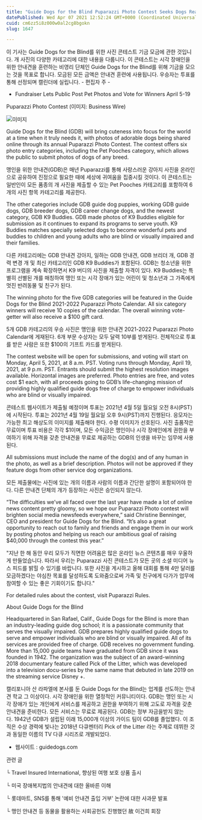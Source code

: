 ```yaml
---
title: "Guide Dogs for the Blind Puparazzi Photo Contest Seeks Dogs Ready for Their Close-Up"
datePublished: Wed Apr 07 2021 12:52:24 GMT+0000 (Coordinated Universal Time)
cuid: cm6zz5i8z000w0al2cg8bgokn
slug: 1647

---
```



이 기사는 Guide Dogs for the Blind를 위한 사진 콘테스트 기금 모금에 관한 것입니다. 개 사진의 다양한 카테고리에 대한 내용을 다룹니다. 이 콘테스트는 시각 장애인을 위한 안내견을 훈련하는 비영리 단체인 Guide Dogs for the Blind를 위해 기금을 모으는 것을 목표로 합니다. 모금된 모든 금액은 안내견 훈련에 사용됩니다. 우승자는 투표를 통해 선정되며 캘린더에 실립니다. - 편집자 주 -

- Fundraiser Lets Public Post Pet Photos and Vote for Winners April 5-19

Puparazzi Photo Contest (이미지: Business Wire)

![이미지](https://cdn.hashnode.com/res/hashnode/image/upload/v1739247661877/721dfc8a-629d-4518-a96e-f399d724e1f5.jpeg)

Guide Dogs for the Blind (GDB) will bring cuteness into focus for the world at a time when it truly needs it, with photos of adorable dogs being shared online through its annual Puparazzi Photo Contest. The contest offers six photo entry categories, including the Pet Pooches category, which allows the public to submit photos of dogs of any breed.

맹인을 위한 안내견(GDB)은 매년 Puparazzi를 통해 사랑스러운 강아지 사진을 온라인으로 공유하여 진정으로 필요한 때에 세상에 귀여움을 집중시킬 것이다. 이 콘테스트는 일반인이 모든 품종의 개 사진을 제출할 수 있는 Pet Pooches 카테고리를 포함하여 6개의 사진 항목 카테고리를 제공한다.

The other categories include GDB guide dog puppies, working GDB guide dogs, GDB breeder dogs, GDB career change dogs, and the newest category, GDB K9 Buddies. GDB made photos of K9 Buddies eligible for submission as it continues to expand its programs to serve youth. K9 Buddies matches specially selected dogs to become wonderful pets and buddies to children and young adults who are blind or visually impaired and their families.

다른 카테고리에는 GDB 안내견 강아지, 일하는 GDB 안내견, GDB 브리더 개, GDB 경력 변경 개 및 최신 카테고리인 GDB K9 Buddies가 포함된다. GDB는 청소년을 위한 프로그램을 계속 확장하면서 K9 버디의 사진을 제출할 자격이 있다. K9 Buddies는 특별히 선별된 개를 매칭하여 맹인 또는 시각 장애가 있는 어린이 및 청소년과 그 가족에게 멋진 반려동물 및 친구가 된다.

The winning photo for the five GDB categories will be featured in the Guide Dogs for the Blind 2021-2022 Puparazzi Photo Calendar. All six category winners will receive 10 copies of the calendar. The overall winning vote-getter will also receive a $100 gift card.

5개 GDB 카테고리의 우승 사진은 맹인을 위한 안내견 2021-2022 Puparazzi Photo Calendar에 게재된다. 6개 부문 수상자는 모두 달력 10부를 받게된다. 전체적으로 투표를 받은 사람은 또한 $100의 기프트 카드를 받게된다.

The contest website will be open for submissions, and voting will start on Monday, April 5, 2021, at 8 a.m. PST. Voting runs through Monday, April 19, 2021, at 9 p.m. PST. Entrants should submit the highest resolution images available. Horizontal images are preferred. Photo entries are free, and votes cost $1 each, with all proceeds going to GDB’s life-changing mission of providing highly qualified guide dogs free of charge to empower individuals who are blind or visually impaired.

콘테스트 웹사이트가 제출될 예정이며 투표는 2021년 4월 5일 월요일 오전 8시(PST)에 시작된다. 투표는 2021년 4월 19일 월요일 오후 9시(PST)까지 진행된다. 응모자는 가능한 최고 해상도의 이미지를 제출해야 한다. 수평 이미지가 선호된다. 사진 출품작은 무료이며 투표 비용은 각각 $1이며, 모든 수익금은 맹인이나 시각 장애인에게 권한을 부여하기 위해 자격을 갖춘 안내견을 무료로 제공하는 GDB의 인생을 바꾸는 임무에 사용된다.

All submissions must include the name of the dog(s) and of any human in the photo, as well as a brief description. Photos will not be approved if they feature dogs from other service dog organizations.

모든 제출물에는 사진에 있는 개의 이름과 사람의 이름과 간단한 설명이 포함되어야 한다. 다른 안내견 단체의 개가 등장하는 사진은 승인되지 않는다.

“The difficulties we’ve all faced over the last year have made a lot of online news content pretty gloomy, so we hope our Puparazzi Photo contest will brighten social media newsfeeds everywhere,” said Christine Benninger, CEO and president for Guide Dogs for the Blind. “It’s also a great opportunity to reach out to family and friends and engage them in our work by posting photos and helping us reach our ambitious goal of raising $40,000 through the contest this year.”

"지난 한 해 동안 우리 모두가 직면한 어려움은 많은 온라인 뉴스 콘텐츠를 매우 우울하게 만들었습니다. 따라서 우리는 Puparazzi 사진 콘테스트가 모든 곳의 소셜 미디어 뉴스 피드를 밝힐 수 있기를 바랍니다. 또한 사진을 게시하고 올해 대회를 통해 4만 달러를 모금하겠다는 야심찬 목표를 달성하도록 도와줌으로써 가족 및 친구에게 다가가 업무에 참여할 수 있는 좋은 기회이기도 합니다."

For detailed rules about the contest, visit Puparazzi Rules.

About Guide Dogs for the Blind

Headquartered in San Rafael, Calif., Guide Dogs for the Blind is more than an industry-leading guide dog school; it is a passionate community that serves the visually impaired. GDB prepares highly qualified guide dogs to serve and empower individuals who are blind or visually impaired. All of its services are provided free of charge. GDB receives no government funding. More than 15,000 guide teams have graduated from GDB since it was founded in 1942. The organization was the subject of an award-winning 2018 documentary feature called Pick of the Litter, which was developed into a television docu-series by the same name that debuted in late 2019 on the streaming service Disney +.

캘리포니아 산 라파엘에 본사를 둔 Guide Dogs for the Blind는 업계를 선도하는 안내견 학교 그 이상이다. 시각 장애인을 위한 열정적인 커뮤니티이다. GDB는 맹인 또는 시각 장애가 있는 개인에게 서비스를 제공하고 권한을 부여하기 위해 고도로 자격을 갖춘 안내견을 준비한다. 모든 서비스는 무료로 제공된다. GDB는 정부 자금을받지 않는다. 1942년 GDB가 설립된 이래 15,000개 이상의 가이드 팀이 GDB를 졸업했다. 이 조직은 수상 경력에 빛나는 2018년 다큐멘터리 Pick of the Litter 라는 주제로 데뷔한 것과 동일한 이름의 TV 다큐 시리즈로 개발되었다.

- 웹사이트 : guidedogs.com

관련 글

└ Travel Insured International, 향상된 여행 보호 상품 출시

└ 미국 장애복지법의 안내견에 대한 올바른 이해

└ 롯데마트, SNS를 통해 '예비 안내견 출입 거부' 논란에 대한 사과문 발표

└ 맹인 안내견 등 동물을 활용하는 사회공헌도 진행했던 故 이건희 회장